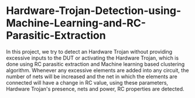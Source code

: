 # Hardware-Trojan-Detection-using-Machine-Learning-and-RC-Parasitic-Extraction
In this project, we try to detect an Hardware Trojan without providing excessive inputs to the DUT or activating the Hardware Trojan, which is done using RC parasitic extraction and Machine learning based clustering algorithm. Whenever any excessive elements are added into any circuit, the number of nets will be increased and the net in which the elements are connected will have a change in RC value, using these parameters, Hardware Trojan's presence, nets and power, RC properties are detected.
